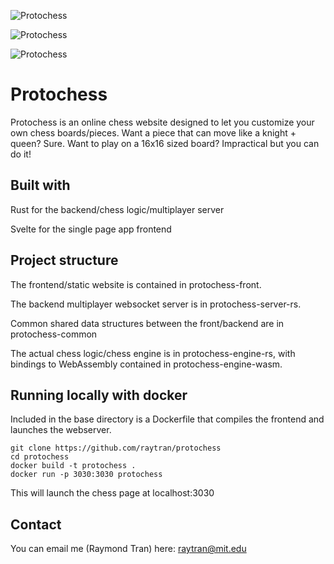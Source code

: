 
![Protochess](https://i.imgur.com/5MYfcpe.png)

![Protochess](https://i.imgur.com/6jngcdV.png) 

![Protochess](https://i.imgur.com/Drv9MgG.png)

# Protochess 
Protochess is an online chess website designed to let you customize your own chess boards/pieces. Want a piece that can move like a knight + queen? Sure. Want to play on a 16x16 sized board? Impractical but you can do it!

## Built with
Rust for the backend/chess logic/multiplayer server

Svelte for the single page app frontend

## Project structure

The frontend/static website is contained in protochess-front.  

The backend multiplayer websocket server is in protochess-server-rs.

Common shared data structures between the front/backend are in protochess-common

The actual chess logic/chess engine is in protochess-engine-rs, with bindings to WebAssembly contained in protochess-engine-wasm.

## Running locally with docker

Included in the base directory is a Dockerfile that compiles the frontend and launches the webserver.
 
```
git clone https://github.com/raytran/protochess
cd protochess
docker build -t protochess .
docker run -p 3030:3030 protochess
```
This will launch the chess page at localhost:3030

## Contact
You can email me (Raymond Tran) here: raytran@mit.edu
